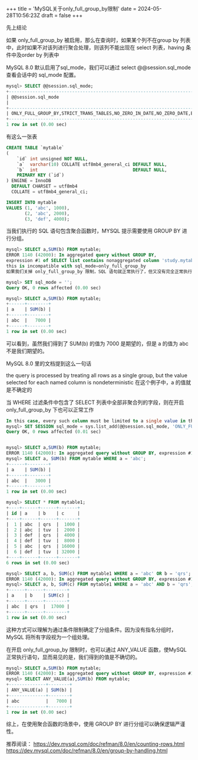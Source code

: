 +++
title = 'MySQL关于only_full_group_by限制'
date = 2024-05-28T10:56:23Z
draft = false
+++

先上结论

如果 only_full_group_by 被启用，那么在查询时，如果某个列不在group by 列表中，此时如果不对该列进行聚合处理，则该列不能出现在 select 列表，having 条件中及order by 列表中

MySQL 8.0 默认启用了sql_mode，我们可以通过 select @@session.sql_mode 查看会话中的 sql_mode 配置。

```sql
mysql> SELECT @@session.sql_mode;
+-----------------------------------------------------------------------------------------------------------------------+
| @@session.sql_mode
|
+-----------------------------------------------------------------------------------------------------------------------+
| ONLY_FULL_GROUP_BY,STRICT_TRANS_TABLES,NO_ZERO_IN_DATE,NO_ZERO_DATE,ERROR_FOR_DIVISION_BY_ZERO,NO_ENGINE_SUBSTITUTION |
+-----------------------------------------------------------------------------------------------------------------------+
1 row in set (0.00 sec)
```

有这么一张表

```sql
CREATE TABLE `mytable`
(
    `id` int unsigned NOT NULL,
    `a`  varchar(10) COLLATE utf8mb4_general_ci DEFAULT NULL,
    `b`  int                                    DEFAULT NULL,
    PRIMARY KEY (`id`)
) ENGINE = InnoDB
  DEFAULT CHARSET = utf8mb4
  COLLATE = utf8mb4_general_ci;

INSERT INTO mytable
VALUES (1, 'abc', 1000),
       (2, 'abc', 2000),
       (3, 'def', 4000);
```

当我们执行的 SQL 语句包含聚合函数时，MYSQL 提示需要使用 GROUP BY 进行分组。

```sql
mysql> SELECT a,SUM(b) FROM mytable;
ERROR 1140 (42000): In aggregated query without GROUP BY, 
expression #1 of SELECT list contains nonaggregated column 'study.mytable.a'; 
this is incompatible with sql_mode=only_full_group_by
如果我们关掉 only_full_group_by 限制，SQL 语句就正常执行了，但又没有完全正常执行。

mysql> SET sql_mode = '';
Query OK, 0 rows affected (0.00 sec)

mysql> SELECT a,SUM(b) FROM mytable;
+------+--------+
| a    | SUM(b) |
+------+--------+
| abc  |   7000 |
+------+--------+
1 row in set (0.00 sec)
```

可以看到，虽然我们得到了 SUM(b) 的值为 7000 是期望的，但是 a 的值为 abc 不是我们期望的。

MySQL 8.0 里的文档提到这么一句话

the query is processed by treating all rows as a single group, but the value selected for each named column is nondeterministic
在这个例子中，a 的值就是不确定的

当 WHERE 过滤条件中包含了 SELECT 列表中全部非聚合列的字段，则在开启 only_full_group_by 下也可以正常工作

```sql
In this case, every such column must be limited to a single value in theWHEREclause, and all such limiting conditions must be joined by logicalAND
mysql> SET SESSION sql_mode = sys.list_add(@@session.sql_mode, 'ONLY_FULL_GROUP_BY');
Query OK, 0 rows affected (0.01 sec)


mysql> SELECT a,SUM(b) FROM mytable;
ERROR 1140 (42000): In aggregated query without GROUP BY, expression #1 of SELECT list contains nonaggregated column 'study.mytable.a'; this is incompatible with sql_mode=only_full_group_by
mysql> SELECT a, SUM(b) FROM mytable WHERE a = 'abc';
+------+--------+
| a    | SUM(b) |
+------+--------+
| abc  |   3000 |
+------+--------+
1 row in set (0.00 sec)

mysql> SELECT * FROM mytable1;
+----+------+------+-------+
| id | a    | b    | c     |
+----+------+------+-------+
|  1 | abc  | qrs  |  1000 |
|  2 | abc  | tuv  |  2000 |
|  3 | def  | qrs  |  4000 |
|  4 | def  | tuv  |  8000 |
|  5 | abc  | qrs  | 16000 |
|  6 | def  | tuv  | 32000 |
+----+------+------+-------+
6 rows in set (0.00 sec)

mysql> SELECT a, b, SUM(c) FROM mytable1 WHERE a = 'abc' OR b = 'qrs';
ERROR 1140 (42000): In aggregated query without GROUP BY, expression #1 of SELECT list contains nonaggregated column 'study.mytable1.a'; this is incompatible with sql_mode=only_full_group_by
mysql> SELECT a, b, SUM(c) FROM mytable1 WHERE a = 'abc' AND b = 'qrs';
+------+------+--------+
| a    | b    | SUM(c) |
+------+------+--------+
| abc  | qrs  |  17000 |
+------+------+--------+
1 row in set (0.00 sec)
```

这种方式可以理解为通过条件限制确定了分组条件。因为没有指名分组时，MySQL 将所有字段视为一个组处理。

在开启 only_full_group_by 限制时，也可以通过 ANY_VALUE 函数，使MySQL 正常执行语句，显而易见的是，我们得到的值是不确切的。

```sql
mysql> SELECT a,SUM(b) FROM mytable;
ERROR 1140 (42000): In aggregated query without GROUP BY, expression #1 of SELECT list contains nonaggregated column 'study.mytable.a'; this is incompatible with sql_mode=only_full_group_by
mysql> SELECT ANY_VALUE(a),SUM(b) FROM mytable;
+--------------+--------+
| ANY_VALUE(a) | SUM(b) |
+--------------+--------+
| abc          |   7000 |
+--------------+--------+
1 row in set (0.00 sec)
```

综上，在使用聚合函数的场景中，使用 GROUP BY 进行分组可以确保逻辑严谨性。

推荐阅读：
https://dev.mysql.com/doc/refman/8.0/en/counting-rows.html
https://dev.mysql.com/doc/refman/8.0/en/group-by-handling.html
